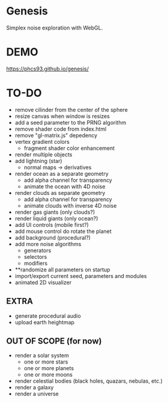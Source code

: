 # Genesis
Simplex noise exploration with WebGL.

# DEMO
https://phcs93.github.io/genesis/

# TO-DO
* remove cilinder from the center of the sphere
* resize canvas when window is resizes
* add a seed parameter to the PRNG algorithm
* remove shader code from index.html
* remove "gl-matrix.js" depedency
* vertex gradient colors
  * fragment shader color enhancement 
* render multiple objects
* add lightning (star)
  * normal maps -> derivatives
* render ocean as a separate geometry
  * add alpha channel for transparency
  * animate the ocean with 4D noise
* render clouds as separate geometry
  * add alpha channel for transparency
  * animate clouds with inverse 4D noise
* render gas giants (only clouds?)
* render liquid giants (only ocean?)
* add UI controls (mobile first?)
* add mouse control do rotate the planet
* add background (procedural?)
* add more noise algorithms
  * generators
  * selectors
  * modifiers
* **randomize all parameters on startup
* import/export current seed, parameters and modules
* animated 2D visualizer

## EXTRA
* generate procedural audio
* upload earth heightmap

## OUT OF SCOPE (for now)
* render a solar system
  * one or more stars
  * one or more planets
  * one or more moons
* render celestial bodies (black holes, quazars, nebulas, etc.)
* render a galaxy
* render a universe
